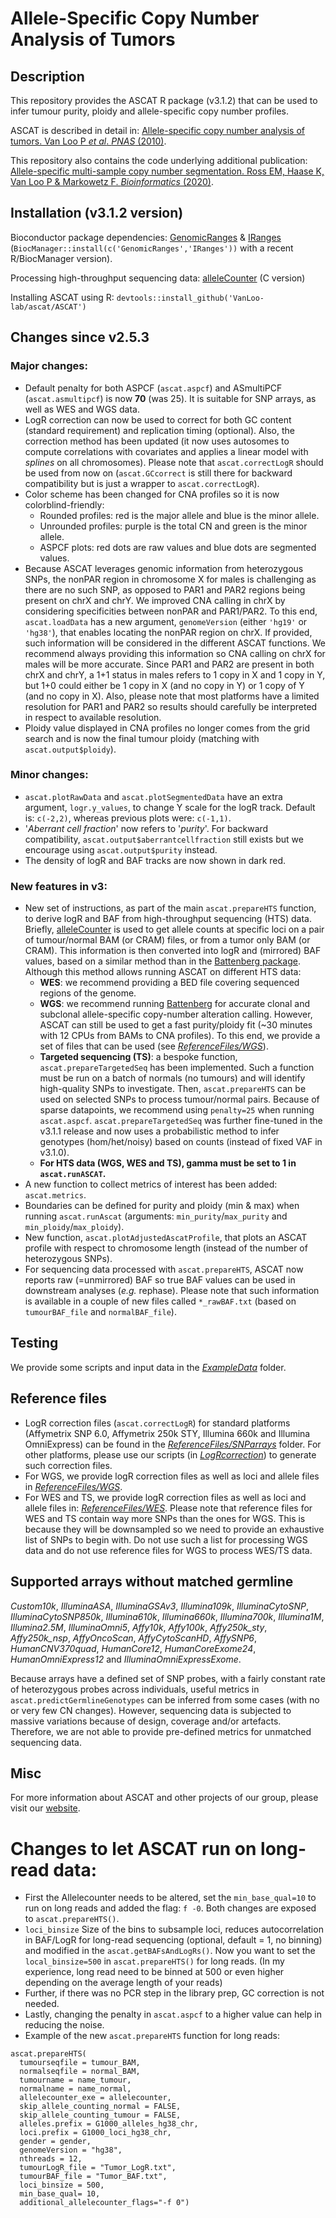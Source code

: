 # Allele-Specific Copy Number Analysis of Tumors

## Description

This repository provides the ASCAT R package (v3.1.2) that can be used to infer tumour purity, ploidy and allele-specific copy number profiles.

ASCAT is described in detail in: [Allele-specific copy number analysis of tumors. Van Loo P *et al*. *PNAS* (2010)](http://www.ncbi.nlm.nih.gov/pubmed/20837533).

This repository also contains the code underlying additional publication:
[Allele-specific multi-sample copy number segmentation. Ross EM, Haase K, Van Loo P & Markowetz F. *Bioinformatics* (2020)](https://pubmed.ncbi.nlm.nih.gov/32449758).

## Installation (v3.1.2 version)
Bioconductor package dependencies: [GenomicRanges](https://bioconductor.org/packages/release/bioc/html/GenomicRanges.html) & [IRanges](https://bioconductor.org/packages/release/bioc/html/IRanges.html) (`BiocManager::install(c('GenomicRanges','IRanges'))` with a recent R/BiocManager version).

Processing high-throughput sequencing data: [alleleCounter](https://github.com/cancerit/alleleCount) (C version)

Installing ASCAT using R: `devtools::install_github('VanLoo-lab/ascat/ASCAT')`

## Changes since v2.5.3
### Major changes:
- Default penalty for both ASPCF (`ascat.aspcf`) and ASmultiPCF (`ascat.asmultipcf`) is now **70** (was 25). It is suitable for SNP arrays, as well as WES and WGS data.
- LogR correction can now be used to correct for both GC content (standard requirement) and replication timing (optional). Also, the correction method has been updated (it now uses autosomes to compute correlations with covariates and applies a linear model with *splines* on all chromosomes). Please note that `ascat.correctLogR` should be used from now on (`ascat.GCcorrect` is still there for backward compatibility but is just a wrapper to `ascat.correctLogR`).
- Color scheme has been changed for CNA profiles so it is now colorblind-friendly:
	- Rounded profiles: red is the major allele and blue is the minor allele.
	- Unrounded profiles: purple is the total CN and green is the minor allele.
	- ASPCF plots: red dots are raw values and blue dots are segmented values.
- Because ASCAT leverages genomic information from heterozygous SNPs, the nonPAR region in chromosome X for males is challenging as there are no such SNP, as opposed to PAR1 and PAR2 regions being present on chrX and chrY. We improved CNA calling in chrX by considering specificities between nonPAR and PAR1/PAR2. To this end, `ascat.loadData` has a new argument, `genomeVersion` (either `'hg19'` or `'hg38'`), that enables locating the nonPAR region on chrX. If provided, such information will be considered in the different ASCAT functions. We recommend always providing this information so CNA calling on chrX for males will be more accurate. Since PAR1 and PAR2 are present in both chrX and chrY, a 1+1 status in males refers to 1 copy in X and 1 copy in Y, but 1+0 could either be 1 copy in X (and no copy in Y) or 1 copy of Y (and no copy in X). Also, please note that most platforms have a limited resolution for PAR1 and PAR2 so results should carefully be interpreted in respect to available resolution.
- Ploidy value displayed in CNA profiles no longer comes from the grid search and is now the final tumour ploidy (matching with `ascat.output$ploidy`).

### Minor changes:
- `ascat.plotRawData` and `ascat.plotSegmentedData` have an extra argument, `logr.y_values`, to change Y scale for the logR track. Default is: `c(-2,2)`, whereas previous plots were: `c(-1,1)`.
- '*Aberrant cell fraction*' now refers to '*purity*'. For backward compatibility, `ascat.output$aberrantcellfraction` still exists but we encourage using `ascat.output$purity` instead.
- The density of logR and BAF tracks are now shown in dark red.

### New features in v3:
- New set of instructions, as part of the main `ascat.prepareHTS` function, to derive logR and BAF from high-throughput sequencing (HTS) data. Briefly, [alleleCounter](https://github.com/cancerit/alleleCount) is used to get allele counts at specific loci on a pair of tumour/normal BAM (or CRAM) files, or from a tumor only BAM (or CRAM). This information is then converted into logR and (mirrored) BAF values, based on a similar method than in the [Battenberg package](https://github.com/Wedge-lab/battenberg). Although this method allows running ASCAT on different HTS data:
  - **WES**: we recommend providing a BED file covering sequenced regions of the genome.
  - **WGS**: we recommend running [Battenberg](https://github.com/Wedge-lab/battenberg) for accurate clonal and subclonal allele-specific copy-number alteration calling. However, ASCAT can still be used to get a fast purity/ploidy fit (~30 minutes with 12 CPUs from BAMs to CNA profiles). To this end, we provide a set of files that can be used (see *[ReferenceFiles/WGS](ReferenceFiles/WGS)*).
  - **Targeted sequencing (TS)**: a bespoke function, `ascat.prepareTargetedSeq` has been implemented. Such a function must be run on a batch of normals (no tumours) and will identify high-quality SNPs to investigate. Then, `ascat.prepareHTS` can be used on selected SNPs to process tumour/normal pairs. Because of sparse datapoints, we recommend using `penalty=25` when running `ascat.aspcf`. `ascat.prepareTargetedSeq` was further fine-tuned in the v3.1.1 release and now uses a probabilistic method to infer genotypes (hom/het/noisy) based on counts (instead of fixed VAF in v3.1.0).
  - **For HTS data (WGS, WES and TS), gamma must be set to 1 in `ascat.runASCAT`.**
- A new function to collect metrics of interest has been added: `ascat.metrics`.
- Boundaries can be defined for purity and ploidy (min & max) when running `ascat.runAscat` (arguments: `min_purity`/`max_purity` and `min_ploidy`/`max_ploidy`).
- New function, `ascat.plotAdjustedAscatProfile`, that plots an ASCAT profile with respect to chromosome length (instead of the number of heterozygous SNPs).
- For sequencing data processed with `ascat.prepareHTS`, ASCAT now reports raw (=unmirrored) BAF so true BAF values can be used in downstream analyses (*e.g.* rephase). Please note that such information is available in a couple of new files called `*_rawBAF.txt` (based on `tumourBAF_file` and `normalBAF_file`).

## Testing
We provide some scripts and input data in the *[ExampleData](ExampleData)* folder.

## Reference files
- LogR correction files (`ascat.correctLogR`) for standard platforms (Affymetrix SNP 6.0, Affymetrix 250k STY, Illumina 660k and Illumina OmniExpress) can be found in the *[ReferenceFiles/SNParrays](ReferenceFiles/SNParrays)* folder. For other platforms, please use our scripts (in *[LogRcorrection](LogRcorrection)*) to generate such correction files.
- For WGS, we provide logR correction files as well as loci and allele files in *[ReferenceFiles/WGS](ReferenceFiles/WGS)*.
- For WES and TS, we provide logR correction files as well as loci and allele files in: *[ReferenceFiles/WES](ReferenceFiles/WES)*. Please note that reference files for WES and TS contain way more SNPs than the ones for WGS. This is because they will be downsampled so we need to provide an exhaustive list of SNPs to begin with. Do not use such a list for processing WGS data and do not use reference files for WGS to process WES/TS data.

## Supported arrays without matched germline
*Custom10k*, *IlluminaASA*, *IlluminaGSAv3*, *Illumina109k*, *IlluminaCytoSNP*, *IlluminaCytoSNP850k*, *Illumina610k*, *Illumina660k*, *Illumina700k*, *Illumina1M*, *Illumina2.5M*, *IlluminaOmni5*, *Affy10k*, *Affy100k*, *Affy250k_sty*, *Affy250k_nsp*, *AffyOncoScan*, *AffyCytoScanHD*, *AffySNP6*, *HumanCNV370quad*, *HumanCore12*, *HumanCoreExome24*, *HumanOmniExpress12* and *IlluminaOmniExpressExome*.

Because arrays have a defined set of SNP probes, with a fairly constant rate of heterozygous probes across individuals, useful metrics in `ascat.predictGermlineGenotypes` can be inferred from some cases (with no or very few CN changes). However, sequencing data is subjected to massive variations because of design, coverage and/or artefacts. Therefore, we are not able to provide pre-defined metrics for unmatched sequencing data.

## Misc
For more information about ASCAT and other projects of our group, please visit our [website](https://www.crick.ac.uk/research/a-z-researchers/researchers-v-y/peter-van-loo/software/).

# Changes to let ASCAT run on long-read data:
- First the Allelecounter needs to be altered, set the `min_base_qual=10` to run on long reads and added the flag: `f -0`. Both changes are exposed to `ascat.prepareHTS()`.
- `loci_binsize` Size of the bins to subsample loci, reduces autocorrelation in BAF/LogR for long-read sequencing (optional, default = 1, no binning) and modified in the `ascat.getBAFsAndLogRs()`. Now you want to set the `local_binsize=500` in `ascat.prepareHTS()` for long reads. (In my experience, long read need to be binned at 500 or even higher depending on the average length of your reads)
- Further, if there was no PCR step in the library prep, GC correction is not needed.
- Lastly, changing the penalty in `ascat.aspcf` to a higher value can help in reducing the noise.
- Example of the new `ascat.prepareHTS` function for long reads:

```
ascat.prepareHTS(
  tumourseqfile = tumour_BAM,
  normalseqfile = normal_BAM,
  tumourname = name_tumour,
  normalname = name_normal,
  allelecounter_exe = allelecounter,
  skip_allele_counting_normal = FALSE,
  skip_allele_counting_tumour = FALSE,
  alleles.prefix = G1000_alleles_hg38_chr,
  loci.prefix = G1000_loci_hg38_chr,
  gender = gender,
  genomeVersion = "hg38",
  nthreads = 12,
  tumourLogR_file = "Tumor_LogR.txt",
  tumourBAF_file = "Tumor_BAF.txt",
  loci_binsize = 500,
  min_base_qual= 10,
  additional_allelecounter_flags="-f 0")
```


  
